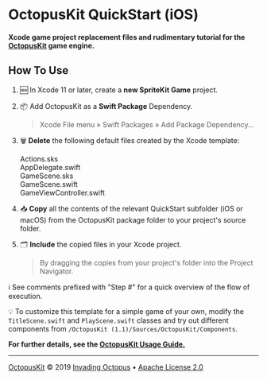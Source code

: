 #  OctopusKit QuickStart (iOS)

#### Xcode game project replacement files and rudimentary tutorial for the [OctopusKit][repository] game engine.

## How To Use

1. 🆕 In Xcode 11 or later, create a **new SpriteKit Game** project.

2. 📦 Add OctopusKit as a **Swift Package** Dependency.
    
    > Xcode File menu » Swift Packages » Add Package Dependency...

3. 🗑 **Delete** the following default files created by the Xcode template: 

	Actions.sks  
	AppDelegate.swift  
	GameScene.sks  
	GameScene.swift  
	GameViewController.swift  

4. 📥 **Copy** all the contents of the relevant QuickStart subfolder (iOS or macOS) from the OctopusKit package folder to your project's source folder. 

5. 🗂 **Include** the copied files in your Xcode project. 

	> By dragging the copies from your project's folder into the Project Navigator.

ℹ️ See comments prefixed with "Step #" for a quick overview of the flow of execution.

💡 To customize this template for a simple game of your own, modify the `TitleScene.swift` and `PlayScene.swift` classes and try out different components from `/OctopusKit (1.1)/Sources/OctopusKit/Components`.

**For further details, see the [OctopusKit Usage Guide.][usage-guide]**

----

[OctopusKit][repository] © 2019 [Invading Octopus][website] • [Apache License 2.0][license]

[repository]: https://github.com/invadingoctopus/octopuskit
[website]: https://invadingoctopus.io
[license]: https://www.apache.org/licenses/LICENSE-2.0.html

[usage-guide]: https://invadingoctopus.io/octopuskit/documentation/usage.html
